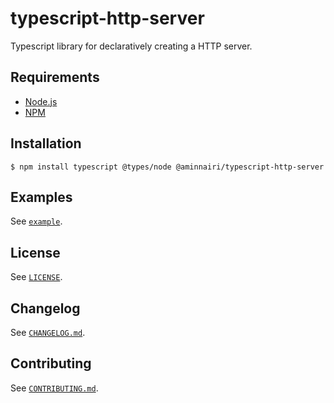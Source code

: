 # typescript-http-server

Typescript library for declaratively creating a HTTP server.

## Requirements

- [Node.js](https://nodejs.org/en/)
- [NPM](https://www.npmjs.com/)

## Installation

```console
$ npm install typescript @types/node @aminnairi/typescript-http-server
```

## Examples

See [`example`](./example).

## License

See [`LICENSE`](./LICENSE).

## Changelog

See [`CHANGELOG.md`](./CHANGELOG.md).

## Contributing

See [`CONTRIBUTING.md`](./CONTRIBUTING.md).
